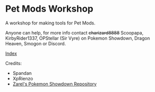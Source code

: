 Pet Mods Workshop
========================================================================

A workshop for making tools for Pet Mods.

Anyone can help, for more info contact ~~charizard8888~~ Scoopapa, KirbyRider1337, OPStellar (Sir Vyre) on Pokemon Showdown, Dragon Heaven, Smogon or Discord.

[Index]

[Index]: https://charizard8888.github.io/Pet-Mods-Workshop/index.html

Credits:
- Spandan
- XpRienzo
- [Zarel's Pokemon Showdown Repository][1] 

[1]: https://github.com/Zarel/Pokemon-Showdown
